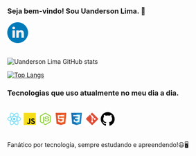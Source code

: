 
### Seja bem-vindo! Sou Uanderson Lima. 👋
<a href="https://www.linkedin.com/in/uandersondev/" target="_blank">
<img src="./Readme/linkedin.png"/>
</a>
<br></br>

![Uanderson Lima GitHub stats](https://camo.githubusercontent.com/eed855d08c22e78614f731a31fc879413c27b71d529157fc181ee5daae827a3f/68747470733a2f2f6769746875622d726561646d652d73746174732e76657263656c2e6170702f6170693f757365726e616d653d616e7572616768617a72612673686f775f69636f6e733d7472756526686964653d636f6e74726962732c7072732663616368655f7365636f6e64733d3836343030267468656d653d636f6465535441434b72)

[![Top Langs](https://github-readme-stats.vercel.app/api/top-langs/?username=anuraghazra&layout=pie)](https://github.com/anuraghazra/github-readme-stats)



### Tecnologias que uso atualmente no meu dia a dia.

<div style="display: inline_block"><br/>
<img alingn="center"alt="React"src="./Readme/react.png"/>
<img alingn="center"alt="JS"src="./Readme/js.png"/>
<img alingn="center"alt="Node"src="./Readme/node.png">
<img alingn="center"alt="Html"src="./Readme/html.png">
<img alingn="center"alt="Node"src="./Readme/css.png">
<img alingn="center"alt="Node"src="./Readme/git.png">
<img alingn="center"alt="Node"src="./Readme/github.png">
</div><br/>

Fanático por tecnologia, sempre estudando e apreendendo!😃🖥️


